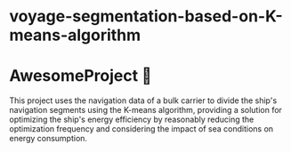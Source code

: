 # voyage-segmentation-based-on-K-means-algorithm
# AwesomeProject 🚀
This project uses the navigation data of a bulk carrier to divide the ship's navigation segments using the K-means algorithm, providing a solution for optimizing the ship's energy efficiency by reasonably reducing the optimization frequency and considering the impact of sea conditions on energy consumption.
